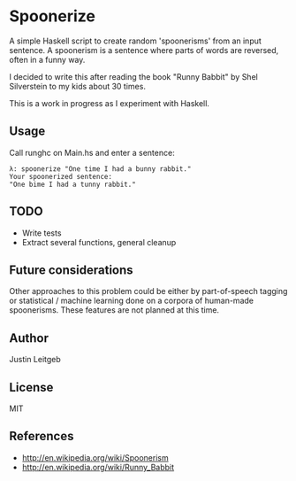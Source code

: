 # Spoonerize

A simple Haskell script to create random 'spoonerisms' from an input
sentence. A spoonerism is a sentence where parts of words are
reversed, often in a funny way.

I decided to write this after reading the book "Runny Babbit" by Shel
Silverstein to my kids about 30 times.

This is a work in progress as I experiment with Haskell.

## Usage

Call runghc on Main.hs and enter a sentence:

    λ: spoonerize "One time I had a bunny rabbit."
    Your spoonerized sentence:
    "One bime I had a tunny rabbit."

## TODO

* Write tests
* Extract several functions, general cleanup

## Future considerations

Other approaches to this problem could be either by part-of-speech
tagging or statistical / machine learning done on a corpora of
human-made spoonerisms. These features are not planned at this time.

## Author

Justin Leitgeb

## License

MIT

## References

* http://en.wikipedia.org/wiki/Spoonerism
* http://en.wikipedia.org/wiki/Runny_Babbit
